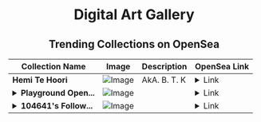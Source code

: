 <div align="center">

# Digital Art Gallery

## Trending Collections on OpenSea

| Collection Name                       | Image                                                                                     | Description                       | OpenSea Link                                                                                          |
|---------------------------------------|-------------------------------------------------------------------------------------------|-----------------------------------|--------------------------------------------------------------------------------------------------------|
| **Hemi Te Hoori** | ![Image](https://i.seadn.io/s/raw/files/78f72240218037bf0aa6862de42f37b8.jpg?w=500&auto=format?w=200&auto=format) | AkA.  B. T. K | <details><summary>Link</summary>[Hemi Te Hoori](https://opensea.io/collection/hemi-te-hoori)</details> |
| **<details><summary>Playground Open...</summary>Playground Open Ticketing Ecosystem Event 10776</details>** | ![Image](https://i.seadn.io/s/raw/files/ad4b567b5e819f5eb9dc8588aeb6896f.png?w=500&auto=format?w=200&auto=format) |  | <details><summary>Link</summary>[Playground Open Ticketing Ecosystem Event 10776](https://opensea.io/collection/playground-open-ticketing-ecosystem-event-10776)</details> |
| **<details><summary>104641's Follow...</summary>104641's Follower</details>** | ![Image](https://i.seadn.io/s/raw/files/19f9f090920392cc3650cbdf4361755b.png?w=500&auto=format?w=200&auto=format) |  | <details><summary>Link</summary>[104641's Follower](https://opensea.io/collection/104641-s-follower)</details> |

</div>